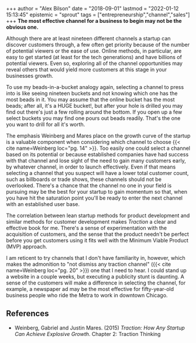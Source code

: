 +++
author = "Alex Bilson"
date = "2018-09-01"
lastmod = "2022-01-12 15:13:45"
epistemic = "sprout"
tags = ["entrepreneurship","channel","sales"]
+++
**The most effective channel for a business to begin may not be the obvious one.**

Although there are at least nineteen different channels a startup can discover customers through, a few often get priority because of the number of potential viewers or the ease of use.  Online methods, in particular, are easy to get started (at least for the tech generations) and have billions of potential viewers.  Even so, exploring all of the channel opportunities may reveal others that would yield more customers at this stage in your businesses growth.

To use my beads-in-a-bucket analogy again, selecting a channel to press into is like seeing nineteen buckets and not knowing which one has the most beads in it.  You may assume that the online bucket has the most beads; after all, it's a HUGE bucket!, but after your hole is drilled you may find out there's just a few rolling around the bottom.  If you open up a few select buckets you may find one pours out beads readily.  That's the one you want to drill for all it's worth.

The emphasis Weinberg and Mares place on the growth curve of the startup is a valuable component when considering which channel to choose {{< cite name=Weinberg loc="pg. 14" >}}.  Too easily one could select a channel based on its potential or because established companies have had success with that channel and lose sight of the need to gain many customers early, by whatever channel, in order to launch effectively.  Even if that means selecting a channel that you suspect will have a lower total customer count, such as billboards or trade shows, these channels should not be overlooked.  There's a chance that the channel no one in your field is pursuing may be the best for your startup to gain momentum so that, when you have hit the saturation point you'll be ready to enter the next channel with an established user base.

The correlation between lean startup methods for product development and similar methods for customer development makes _Traction_ a clear and effective book for me.  There's a sense of experimentation with the acquisition of customers, and the sense that the product needn't be perfect before you get customers using it fits well with the Minimum Viable Product (MVP) approach.

I am reticent to try channels that I don't have familiarity in, however, which makes the admonition to "not dismiss any traction channel" ({{< cite name=Weinberg loc="pg. 20" >}}) one that I need to hear.  I could stand up a website in a couple weeks, but executing a publicity stunt is daunting.  A sense of the customers will make a difference in selecting the channel, for example, a newspaper ad may be the most effective for fifty-year-old business people who ride the Metra to work in downtown Chicago.

## References

- Weinberg, Gabriel and Justin Mares. (2015) _Traction: How Any Startup Can Achieve Explosive Growth_. Chapter 2: Traction Thinking
